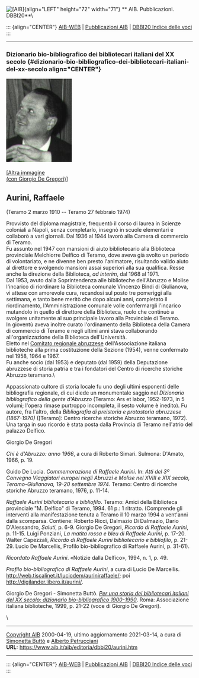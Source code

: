 ![\[AIB\]](/aib/wi/aibv72.gif){align="LEFT" height="72" width="71"}
** AIB. Pubblicazioni. DBBI20**\

::: {align="CENTER"}
[AIB-WEB](/) \| [Pubblicazioni AIB](/pubblicazioni/) \| [DBBI20 Indice
delle voci](dbbi20.htm)
:::

------------------------------------------------------------------------

### Dizionario bio-bibliografico dei bibliotecari italiani del XX secolo {#dizionario-bio-bibliografico-dei-bibliotecari-italiani-del-xx-secolo align="CENTER"}

![\[Ritratto\]](aurini.jpg)\
\
[\[Altra immagine\
(con Giorgio De Gregori)\]](aurini2.jpg)

## Aurini, Raffaele

(Teramo 2 marzo 1910 -- Teramo 27 febbraio 1974)

Provvisto del diploma magistrale, frequentò il corso di laurea in
Scienze coloniali a Napoli, senza completarlo, insegnò in scuole
elementari e collaborò a vari giornali. Dal 1936 al 1944 lavorò alla
Camera di commercio di Teramo.\
Fu assunto nel 1947 con mansioni di aiuto bibliotecario alla Biblioteca
provinciale Melchiorre Delfico di Teramo, dove aveva già svolto un
periodo di volontariato, e ne divenne ben presto l\'animatore,
risultando valido aiuto al direttore e svolgendo mansioni assai
superiori alla sua qualifica. Resse anche la direzione della Biblioteca,
*ad interim*, dal 1968 al 1971.\
Dal 1953, avuto dalla Soprintendenza alle biblioteche dell\'Abruzzo e
Molise l\'incarico di riordinare la Biblioteca comunale Vincenzo Bindi
di Giulianova, vi attese con amorevole cura, recandosi sul posto tre
pomeriggi alla settimana, e tanto bene meritò che dopo alcuni anni,
completato il riordinamento, l\'Amministrazione comunale volle
confermargli l\'incarico mutandolo in quello di direttore della
Biblioteca, ruolo che continuò a svolgere unitamente al suo principale
lavoro alla Provinciale di Teramo.\
In gioventù aveva inoltre curato l\'ordinamento della Biblioteca della
Camera di commercio di Teramo e negli ultimi anni stava collaborando
all\'organizzazione della Biblioteca dell\'Università.\
Eletto nel [Comitato regionale abruzzese](/aib/stor/sezioni/abr.htm)
dell\'Associazione italiana biblioteche alla prima costituzione della
Sezione (1954), venne confermato nel 1958, 1964 e 1967.\
Fu anche socio (dal 1953) e deputato (dal 1959) della Deputazione
abruzzese di storia patria e tra i fondatori del Centro di ricerche
storiche Abruzzo teramano.\

Appassionato cultore di storia locale fu uno degli ultimi esponenti
delle bibliografia regionale, di cui diede un monumentale saggio nel
*Dizionario bibliografico della gente d\'Abruzzo* (Teramo: Ars et labor,
1952-1973, in 5 volumi; l\'opera rimase purtroppo incompleta, il sesto
volume è inedito). Fu autore, fra l\'altro, della *Bibliografia di
preistoria e protostoria abruzzese (1867-1970)* (\[Teramo\]: Centro
ricerche storiche Abruzzo teramano, 1972).\
Una targa in suo ricordo è stata posta dalla Provincia di Teramo
nell\'atrio del palazzo Delfico.

Giorgio De Gregori

*Chi è d\'Abruzzo: anno 1966*, a cura di Roberto Simari. Sulmona:
D\'Amato, 1966, p. 19.

Guido De Lucia. *Commemorazione di Raffaele Aurini*. In: *Atti del 3º
Convegno Viaggiatori europei negli Abruzzi e Molise nel XVIII e XIX
secolo, Teramo-Giulianova, 19-20 settembre 1974*. Teramo: Centro di
ricerche storiche Abruzzo teramano, 1976, p. 11-14.

*Raffaele Aurini bibliotecario e bibliofilo*. Teramo: Amici della
Biblioteca provinciale \"M. Delfico\" di Teramo, 1994. 61 p.: 1
ritratto. (Comprende gli interventi alla manifestazione tenuta a Teramo
il 10 marzo 1994 a vent\'anni dalla scomparsa. Contiene: Roberto Ricci,
Dalmazio Di Dalmazio, Dario D\'Alessandro, *Saluti*, p. 6-9. Giorgio De
Gregori, *Ricordo di Raffaele Aurini*, p. 11-15. Luigi Ponziani, *La
matita rossa e bleu di Raffaele Aurini*, p. 17-20. Walter Capezzali,
*Ricordo di Raffaele Aurini bibliotecario e bibliofilo*, p. 21-29. Lucio
De Marcellis, Profilo bio-bibliografico di Raffaele Aurini, p. 31-61).

*Ricordato Raffaele Aurini*. «Notizie dalla Delfico», 1994, n. 1, p. 49.

*Profilo bio-bibliografico di Raffaele Aurini*, a cura di Lucio De
Marcellis. http://web.tiscalinet.it/luciodem/auriniraffaele/; poi
<http://digilander.libero.it/aurini/>.

Giorgio De Gregori - Simonetta Buttò. [*Per una storia dei bibliotecari
italiani del XX secolo: dizionario bio-bibliografico
1900-1990*](/aib/editoria/pub065.htm). Roma: Associazione italiana
biblioteche, 1999, p. 21-22 (voce di Giorgio De Gregori).

\

------------------------------------------------------------------------

[Copyright AIB](/su-questo-sito/dichiarazione-di-copyright-aib-web/)
2000-04-19, ultimo aggiornamento 2021-03-14, a cura di [Simonetta
Buttò](/aib/redazione3.htm) e [Alberto
Petrucciani](/su-questo-sito/redazione-aib-web/)\
**URL:** https://www.aib.it/aib/editoria/dbbi20/aurini.htm

------------------------------------------------------------------------

::: {align="CENTER"}
[AIB-WEB](/) \| [Pubblicazioni AIB](/pubblicazioni/) \| [DBBI20 Indice
delle voci](dbbi20.htm)
:::
